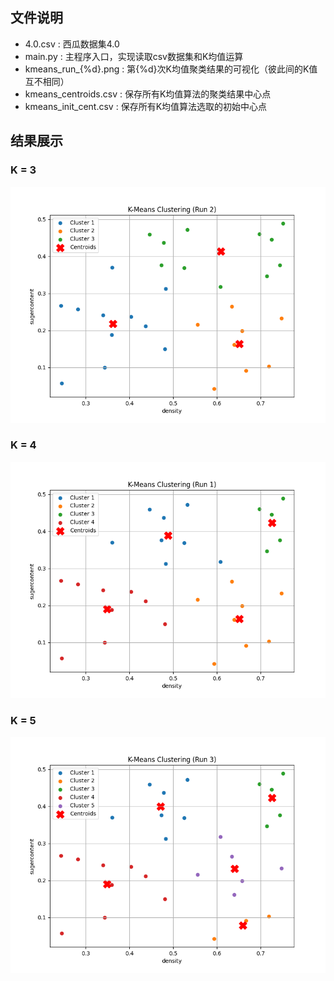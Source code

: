 ## 文件说明
- 4.0.csv : 西瓜数据集4.0
- main.py : 主程序入口，实现读取csv数据集和K均值运算
- kmeans_run_{%d}.png : 第{%d}次K均值聚类结果的可视化（彼此间的K值互不相同）
- kmeans_centroids.csv : 保存所有K均值算法的聚类结果中心点
- kmeans_init_cent.csv : 保存所有K均值算法选取的初始中心点
  
## 结果展示
### K = 3
![kmeans_run_2](https://github.com/cudavailable/K-means/blob/main/kmeans_run_2.png)

### K = 4
![kmeans_run_1](https://github.com/cudavailable/K-means/blob/main/kmeans_run_1.png)

### K = 5
![kmeans_run_3](https://github.com/cudavailable/K-means/blob/main/kmeans_run_3.png)
